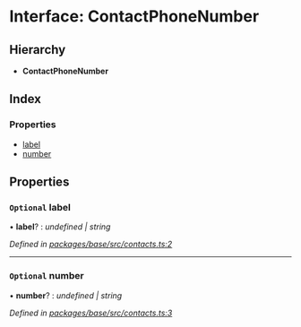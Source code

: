# Interface: ContactPhoneNumber

## Hierarchy

* **ContactPhoneNumber**

## Index

### Properties

* [label](_base_src_contacts_.contactphonenumber.md#optional-label)
* [number](_base_src_contacts_.contactphonenumber.md#optional-number)

## Properties

### `Optional` label

• **label**? : *undefined | string*

*Defined in [packages/base/src/contacts.ts:2](https://github.com/celo-org/celo-monorepo/blob/master/packages/base/src/contacts.ts#L2)*

___

### `Optional` number

• **number**? : *undefined | string*

*Defined in [packages/base/src/contacts.ts:3](https://github.com/celo-org/celo-monorepo/blob/master/packages/base/src/contacts.ts#L3)*
